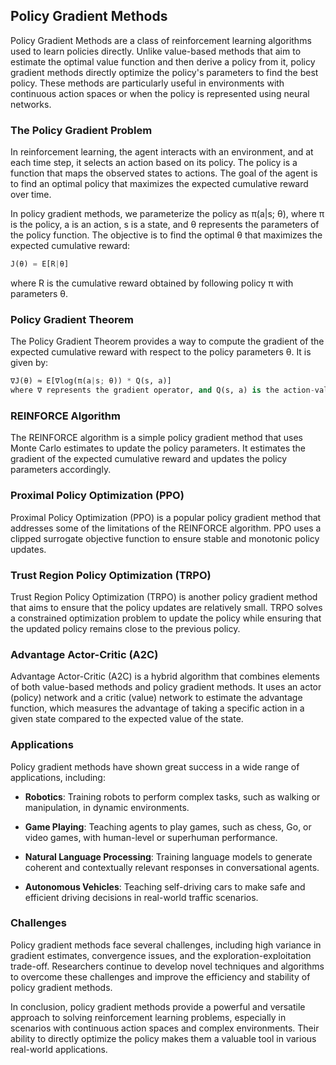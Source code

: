 ## Policy Gradient Methods
Policy Gradient Methods are a class of reinforcement learning algorithms used to learn policies directly. Unlike value-based methods that aim to estimate the optimal value function and then derive a policy from it, policy gradient methods directly optimize the policy's parameters to find the best policy. These methods are particularly useful in environments with continuous action spaces or when the policy is represented using neural networks.

### The Policy Gradient Problem
In reinforcement learning, the agent interacts with an environment, and at each time step, it selects an action based on its policy. The policy is a function that maps the observed states to actions. The goal of the agent is to find an optimal policy that maximizes the expected cumulative reward over time.

In policy gradient methods, we parameterize the policy as π(a|s; θ), where π is the policy, a is an action, s is a state, and θ represents the parameters of the policy function. The objective is to find the optimal θ that maximizes the expected cumulative reward:

```python
J(θ) = E[R|θ]
```

where R is the cumulative reward obtained by following policy π with parameters θ.

### Policy Gradient Theorem
The Policy Gradient Theorem provides a way to compute the gradient of the expected cumulative reward with respect to the policy parameters θ. It is given by:

```python
∇J(θ) ≈ E[∇log(π(a|s; θ)) * Q(s, a)]
where ∇ represents the gradient operator, and Q(s, a) is the action-value function (also known as the Q-function) representing the expected cumulative reward starting from state s, taking action a, and then following the policy π.
```

### REINFORCE Algorithm
The REINFORCE algorithm is a simple policy gradient method that uses Monte Carlo estimates to update the policy parameters. It estimates the gradient of the expected cumulative reward and updates the policy parameters accordingly.

### Proximal Policy Optimization (PPO)
Proximal Policy Optimization (PPO) is a popular policy gradient method that addresses some of the limitations of the REINFORCE algorithm. PPO uses a clipped surrogate objective function to ensure stable and monotonic policy updates.

### Trust Region Policy Optimization (TRPO)
Trust Region Policy Optimization (TRPO) is another policy gradient method that aims to ensure that the policy updates are relatively small. TRPO solves a constrained optimization problem to update the policy while ensuring that the updated policy remains close to the previous policy.

### Advantage Actor-Critic (A2C)
Advantage Actor-Critic (A2C) is a hybrid algorithm that combines elements of both value-based methods and policy gradient methods. It uses an actor (policy) network and a critic (value) network to estimate the advantage function, which measures the advantage of taking a specific action in a given state compared to the expected value of the state.

### Applications
Policy gradient methods have shown great success in a wide range of applications, including:

- **Robotics**: Training robots to perform complex tasks, such as walking or manipulation, in dynamic environments.

- **Game Playing**: Teaching agents to play games, such as chess, Go, or video games, with human-level or superhuman performance.

- **Natural Language Processing**: Training language models to generate coherent and contextually relevant responses in conversational agents.

- **Autonomous Vehicles**: Teaching self-driving cars to make safe and efficient driving decisions in real-world traffic scenarios.

### Challenges
Policy gradient methods face several challenges, including high variance in gradient estimates, convergence issues, and the exploration-exploitation trade-off. Researchers continue to develop novel techniques and algorithms to overcome these challenges and improve the efficiency and stability of policy gradient methods.

In conclusion, policy gradient methods provide a powerful and versatile approach to solving reinforcement learning problems, especially in scenarios with continuous action spaces and complex environments. Their ability to directly optimize the policy makes them a valuable tool in various real-world applications.
